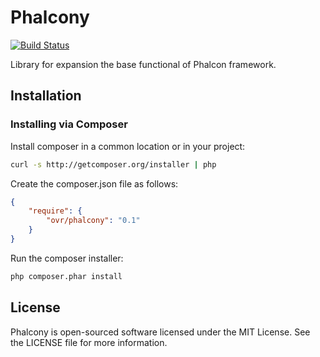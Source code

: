 Phalcony
========

[![Build Status](https://travis-ci.org/ovr/phalcony.png?branch=master)](https://travis-ci.org/ovr/phalcony)

Library for expansion the base functional of Phalcon framework.

## Installation

### Installing via Composer

Install composer in a common location or in your project:

```bash
curl -s http://getcomposer.org/installer | php
```

Create the composer.json file as follows:

```json
{
    "require": {
        "ovr/phalcony": "0.1"
    }
}
```

Run the composer installer:

```bash
php composer.phar install
```

License
-------
Phalcony is open-sourced software licensed under the MIT License. See the LICENSE file for more information.